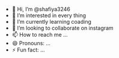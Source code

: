 - 👋 Hi, I’m @shafiya3246
- 👀 I’m interested in every thing
- 🌱 I’m currently learning coading
- 💞️ I’m looking to collaborate on instagram
- 📫 How to reach me ...
- 😄 Pronouns: ...
- ⚡ Fun fact: ...

<!---
shafiya3246/shafiya3246 is a ✨ special ✨ repository because its `README.md` (this file) appears on your GitHub profile.
You can click the Preview link to take a look at your changes.
--->
